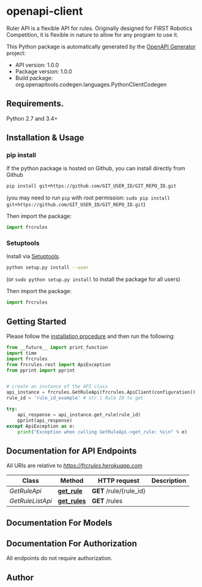 # openapi-client
Ruler API is a flexible API for rules. Originally designed for FIRST Robotics Competition, it is flexible in nature to allow for any program to use it.

This Python package is automatically generated by the [OpenAPI Generator](https://openapi-generator.tech) project:

- API version: 1.0.0
- Package version: 1.0.0
- Build package: org.openapitools.codegen.languages.PythonClientCodegen

## Requirements.

Python 2.7 and 3.4+

## Installation & Usage
### pip install

If the python package is hosted on Github, you can install directly from Github

```sh
pip install git+https://github.com/GIT_USER_ID/GIT_REPO_ID.git
```
(you may need to run `pip` with root permission: `sudo pip install git+https://github.com/GIT_USER_ID/GIT_REPO_ID.git`)

Then import the package:
```python
import frcrules 
```

### Setuptools

Install via [Setuptools](http://pypi.python.org/pypi/setuptools).

```sh
python setup.py install --user
```
(or `sudo python setup.py install` to install the package for all users)

Then import the package:
```python
import frcrules
```

## Getting Started

Please follow the [installation procedure](#installation--usage) and then run the following:

```python
from __future__ import print_function
import time
import frcrules
from frcrules.rest import ApiException
from pprint import pprint


# create an instance of the API class
api_instance = frcrules.GetRuleApi(frcrules.ApiClient(configuration))
rule_id = 'rule_id_example' # str | Rule ID to get

try:
    api_response = api_instance.get_rule(rule_id)
    pprint(api_response)
except ApiException as e:
    print("Exception when calling GetRuleApi->get_rule: %s\n" % e)

```

## Documentation for API Endpoints

All URIs are relative to *https://frcrules.herokuapp.com*

Class | Method | HTTP request | Description
------------ | ------------- | ------------- | -------------
*GetRuleApi* | [**get_rule**](docs/GetRuleApi.md#get_rule) | **GET** /rule/{rule_id} | 
*GetRuleListApi* | [**get_rules**](docs/GetRuleListApi.md#get_rules) | **GET** /rules | 


## Documentation For Models



## Documentation For Authorization

 All endpoints do not require authorization.

## Author




